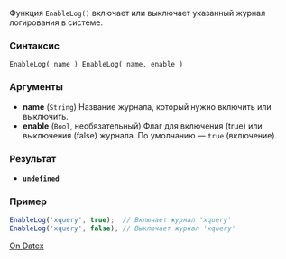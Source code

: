 Функция `EnableLog()` включает или выключает указанный журнал логирования в системе.

### Синтаксис
`EnableLog( name ) EnableLog( name, enable )`

### Аргументы
- **name** (`String`)
	Название журнала, который нужно включить или выключить.
- **enable** (`Bool`, необязательный)
	Флаг для включения (true) или выключения (false) журнала. По умолчанию — `true` (включение).

### Результат
- **`undefined`**

### Пример
```js
EnableLog('xquery', true);  // Включает журнал 'xquery' 
EnableLog('xquery', false); // Выключает журнал 'xquery'
```

[On Datex](http://docs.datex.ru/article.htm?id=5620250451197911774)